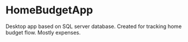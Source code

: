 # HomeBudgetApp
Desktop app based on SQL server database.
Created for tracking home budget flow. Mostly expenses. 
